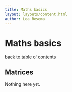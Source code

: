 ```yaml
---
title: Maths basics
layout: layouts/content.html
author: Lea Rosema
---
```


# Maths basics

[back to table of contents](../)

## Matrices

Nothing here yet.
